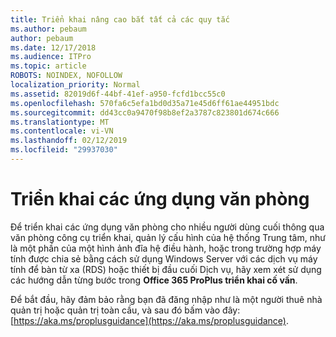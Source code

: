 ```yaml
---
title: Triển khai nâng cao bắt tất cả các quy tắc
ms.author: pebaum
author: pebaum
ms.date: 12/17/2018
ms.audience: ITPro
ms.topic: article
ROBOTS: NOINDEX, NOFOLLOW
localization_priority: Normal
ms.assetid: 82019d6f-44bf-41ef-a950-fcfd1bcc55c0
ms.openlocfilehash: 570fa6c5efa1bd0d35a71e45d6ff61ae44951bdc
ms.sourcegitcommit: dd43cc0a9470f98b8ef2a3787c823801d674c666
ms.translationtype: MT
ms.contentlocale: vi-VN
ms.lasthandoff: 02/12/2019
ms.locfileid: "29937030"
---
```

# <a name="deploy-office-apps"></a>Triển khai các ứng dụng văn phòng

Để triển khai các ứng dụng văn phòng cho nhiều người dùng cuối thông qua văn phòng công cụ triển khai, quản lý cấu hình của hệ thống Trung tâm, như là một phần của một hình ảnh đĩa hệ điều hành, hoặc trong trường hợp máy tính được chia sẻ bằng cách sử dụng Windows Server với các dịch vụ máy tính để bàn từ xa (RDS) hoặc thiết bị đầu cuối Dịch vụ, hãy xem xét sử dụng các hướng dẫn từng bước trong **Office 365 ProPlus triển khai cố vấn**.
  
Để bắt đầu, hãy đảm bảo rằng bạn đã đăng nhập như là một người thuê nhà quản trị hoặc quản trị toàn cầu, và sau đó bấm vào đây: [https://aka.ms/proplusguidance](https://aka.ms/proplusguidance).
  

